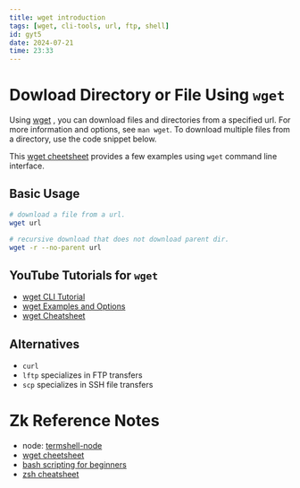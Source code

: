 ```yaml
---
title: wget introduction 
tags: [wget, cli-tools, url, ftp, shell]
id: gyt5
date: 2024-07-21
time: 23:33
---
```


# Dowload Directory or File Using `wget` 

Using [wget](https://www.gnu.org/software/wget/manual/wget.html) , you can download files and directories from a specified url. For more information
and options, see `man wget`. To download multiple files from a directory, use the code snippet below.

This [wget cheetsheet](bqan%20wget-cheatsheet) provides a few examples using `wget` command line interface.

## Basic Usage

```sh
# download a file from a url.
wget url

# recursive download that does not download parent dir.
wget -r --no-parent url
```

## YouTube Tutorials for `wget`

- [wget CLI Tutorial](https://www.youtube.com/watch?v=xjavP081t1A)  
- [wget Examples and Options](https://www.youtube.com/watch?v=11AksshwGEU)  
- [wget Cheatsheet](https://github.com/mcandre/cheatsheets/blob/master/wget.md)  

## Alternatives

- `curl` 
- `lftp` specializes in FTP transfers 
- `scp` specializes in SSH file transfers 

# Zk Reference Notes

- node: [termshell-node](z6c7-termshell-node.md)
- [wget cheetsheet](bqan%20wget-cheatsheet.md)
- [bash scripting for beginners](8q65%20bash-scripting-for-beginners.md)
- [zsh cheatsheet](19lq%20zsh-cheatsheet.md)


